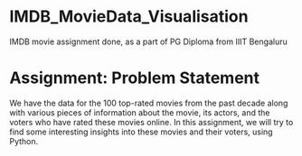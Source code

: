 # IMDB_MovieData_Visualisation
IMDB movie assignment done, as a part of PG Diploma from IIIT Bengaluru

# Assignment: Problem Statement
We have the data for the 100 top-rated movies from the past decade along with various pieces of information about the movie, its actors, and the voters who have rated these movies online. In this assignment, we will try to find some interesting insights into these movies and their voters, using Python.
